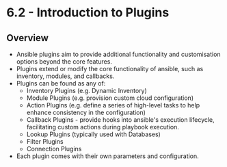 # 6.2 - Introduction to Plugins

## Overview

- Ansible plugins aim to provide additional functionality and customisation options beyond the core features.
- Plugins extend or modify the core functionality of ansible, such as inventory, modules, and callbacks.
- Plugins can be found as any of:
  - Inventory Plugins (e.g. Dynamic Inventory)
  - Module Plugins (e.g. provision custom cloud configuration)
  - Action Plugins (e.g. define a series of high-level tasks to help enhance consistency in the configuration)
  - Callback Plugins - provide hooks into ansible's execution lifecycle, facilitating custom actions during playbook execution.
  - Lookup Plugins (typically used with Databases)
  - Filter Plugins
  - Connection Plugins
- Each plugin comes with their own parameters and configuration.
